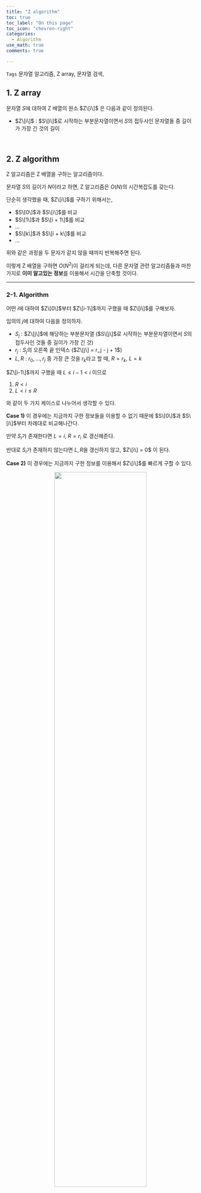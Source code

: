 ```yaml
---
title: "Z algorithm"
toc: true
toc_label: "On this page"
toc_icon: "chevron-right"
categories:    
  - Algorithm
use_math: true
comments: true

---
```


`Tags` 문자열 알고리즘, Z array, 문자열 검색, 

## 1. Z array

문자열 $S$에 대하여 Z 배열의 원소 $Z\[i\]$ 은 다음과 같이 정의된다.

- $Z\[i\]$ : $S\[i\]$로 시작하는 부분문자열이면서 $S$의 접두사인 문자열들 중 길이가 가장 긴 것의 길이

<br/>

## 2. Z algorithm

Z 알고리즘은 Z 배열을 구하는 알고리즘이다.

문자열 $S$의 길이가 $N$이라고 하면, Z 알고리즘은 $O(N)$의 시간복잡도를 갖는다.

단순히 생각했을 때, $Z\[i\]$를 구하기 위해서는,

- $S\[0\]$과 $S\[i\]$를 비교
- $S\[1\]$과 $S\[i + 1\]$를 비교
- $\dots$
- $S\[k\]$과 $S\[i + k\]$를 비교
- $\dots$

위와 같은 과정을 두 문자가 같지 않을 때까지 반복해주면 된다.

이렇게 Z 배열을 구하면 $O(N^2)$이 걸리게 되는데, 다른 문자열 관련 알고리즘들과 마찬가지로 **이미 알고있는 정보**를 이용해서 시간을 단축할 것이다.

---

### 2-1. Algorithm

어떤 $i$에 대하여 $Z\[0\]$부터 $Z\[i-1\]$까지 구했을 때 $Z\[i\]$를 구해보자.

임의의 $j$에 대하여 다음을 정의하자.

- $S_j$ : $Z\[j\]$에 해당하는 부분문자열 ($S\[j\]$로 시작하는 부분문자열이면서 $S$의 접두사인 것들 중 길이가 가장 긴 것)
- $r_j$ : $S_j$의 오른쪽 끝 인덱스 ($Z\[j\] = r_j - j + 1$)
- $L, R$ : $r_0, \dots, r_j$ 중 가장 큰 것을 $r_k$라고 할 때, $R = r_k$, $L = k$

$Z\[i-1\]$까지 구했을 때 $L \leq i- 1 < i$ 이므로

1. $R < i$
2. $L < i \leq R$

와 같이 두 가지 케이스로 나누어서 생각할 수 있다.

**Case 1)** 이 경우에는 지금까지 구한 정보들을 이용할 수 없기 때문에 $S\[0\]$과 $S\[i\]$부터 차례대로 비교해나간다.

만약 $S_i$가 존재한다면 $L = i$, $R = r_i$ 로 갱신해준다.

반대로 $S_i$가 존재하지 않는다면 $L, R$을 갱신하지 않고, $Z\[i\] = 0$ 이 된다.

**Case 2)** 이 경우에는 지금까지 구한 정보를 이용해서 $Z\[i\]$를 빠르게 구할 수 있다.

<center><img src="https://user-images.githubusercontent.com/88201512/176568319-f71203b6-ef41-426f-92c5-cac42309ab29.jpg" width="70%" height="70%"></center>

왼쪽 끝 인덱스가 $l$, 오른쪽 끝 인덱스가 $r$인 부분문자열을 $S(l, r)$라고 할 때,

$S(L, R) = S(0, R - L)$ 이고 $S(i-L, R-L) = S(i, R)$ 이다.

따라서 $Z\[i\]$를 구하기 위해 $0 \leq j \leq R - i$ 인 $j$에 대하여 $S\[j\]$와 $S\[i + j\]$을 비교하는 것은 $S\[j\]$와 $S\[i-L+j\]$를 비교하는 것과 동일하다.

그런데 $S\[j\]$와 $S\[(i-L)+j\]$를 비교하는 것은 $Z\[i - L\]$을 구하면서 이미 수행한 과정이다.

그렇다면 다시 한 번 다음과 같이 경우를 나눌 수 있다.

- $Z\[i-L\] < R - i + 1$
- $R - i + 1 \leq Z\[i-L\]$

첫 번째 경우라면, 이미 두 문자가 서로 다른 위치를 알고 있기 때문에 추가로 비교할 필요 없이 $Z\[i\] = Z\[i-L\]$ 가 된다.

또한, $r_i = i + Z\[i\] - 1 \leq R$ 이므로 $L, R$은 갱신되지 않는다.

두 번째 경우라면, $Z\[i\]$는 최소 $R-i+1$ 라는 사실만 알 수 있다.

$Z\[i\]$의 정확한 값을 구하기 위해서는 $S\[R+1-i\]$와 $S\[R+1\]$부터 차례대로 비교해나가면 된다.

그렇게 $Z\[i\]$를 구한 후에 $L = i$, $R = i + Z\[i\] - 1$ 로 갱신해준다.

---

### 2-2. Time Complexity

Case 1에서는 자명히 $R$보다 큰 인덱스에 대해서만 비교한다.

또, Case 2에서는 $R$보다 작거나 같은 인덱스에 대한 비교 결과를 전에 구해두었던 $Z\[i - L\]$로부터 알 수 있기 때문에 마찬가지로 $R$보다 큰 인덱스에 대해서만 비교를 하게 된다.

즉, 마지막으로 비교했던 위치($R+1$)부터 다시 비교해나가며 $R$을 갱신해주기 때문에 알고리즘의 시간복잡도는 $O(N)$임을 알 수 있다.

---

### 2-3. Implementation

다음은 Z 배열을 구하는 코드이다.

```cpp
#include <iostream>
#include <algorithm>
#include <vector>
using namespace std;

int z[1000000];

int main()
{
    ios_base::sync_with_stdio(false);
    cin.tie(NULL); cout.tie(NULL);
    
    string s; cin >> s;
    int n = s.size();
    
    z[0] = n;
    int L = 0, R = 0;
    for (int i = 1; i < n; i++) {
        if (R < i) L = R = i;
        else if (z[i - L] < R - i + 1) {
            z[i] = z[i - L];
            continue;
        }
        else L = i;
        
        while (R < n && s[R - i] == s[R]) R++;
        R--;
        z[i] = R - L + 1;
    }
}
```

<br/>

## 3. String Search using Z algorithm

Z 알고리즘을 이용하면 텍스트 내에서 패턴을 빠르게 탐색할 수 있다.

텍스트 $T$와 패턴 $P$에 대하여 새로운 문자열 $S = P?T$ 를 만들자.

이때 $?$은 **텍스트와 패턴 모두에 포함되지 않는 임의의 문자**이다.

그렇다면 아래와 같이 텍스트 내의 패턴의 위치를 탐색할 수 있다.

- 새로운 문자열 $S$의 Z 배열을 구한다.
- 패턴의 길이를 $M$이라고 할 때, **$Z\[i\] = M$ 을 만족하는 $i$**들을 모두 찾는다.
- 위에서 찾은 $i$에서 $M + 1$을 빼주면 텍스트 내에서 패턴이 나타나는 위치가 된다.

텍스트와 패턴 사이에 집어넣은 임의의 문자로 인해 $Z\[i\]$의 값은 $M$을 넘지 못한다.

따라서 $Z\[i\] = M$ 인 $i$들은 $S$ 내의 패턴의 위치가 되고, 텍스트에서의 위치로 바꾸지 위해서는 $M+1$을 빼주어야한다.

KMP 알고리즘과 마찬가지로 $O(N + M)$의 시간복잡도로 문자열을 검색할 수 있음을 알 수 있다.

이때 $N$은 텍스트의 길이, $M$은 패턴의 길이이다.

<br/>

## 4. Finding Borders of a String

Z 알고리즘만의 특장점은 문자열의 **border**를 다른 알고리즘에 비해 쉽게 구할 수 있다는 것이다.

이때 문자열의 border란 해당 문자열보다 길이가 짧은 부분문자열들 중 **접두사(prefix)인 동시에 접미사(suffix)인 문자열**을 의미한다.

문자열 $S$의 접미사 $S\[i\]S\[i+1\] \dots S\[n-1\]$ 이 border가 되기 위한 필요충분조건은

\begin{aligned}
i + z\[i\] = n
\end{aligned}

이다.

<br/>

## 5. Related Problems

### [BOJ] 13713. 문자열과 쿼리

[BOJ 13713. 문자열과 쿼리 문제 링크](https://www.acmicpc.net/problem/13713)

주어진 문자열 $S$에 대하여 $S$와 $S\[1\] \dots S\[i\]$의 공통 접미사의 길이를 구하는 문제이다.

$S$를 뒤집어서 Z 배열을 구해줌으로써 해결할 수 있다.

---

### [BOJ] 16229. 반복 패턴

[BOJ 16229. 반복 패턴 문제 링크](https://www.acmicpc.net/problem/16229)

길이가 $N$인 주어진 문자열에 최대 $K$개의 글자를 뒤에 추가하여 패턴이 반복되는 형태로 만드는 문제이다.

길이가 $i$인 패턴이 존재한다면 $Z\[i\] = N - i$ 를 만족해야하고,

최대 $K$개의 글자를 추가할 수 있으므로 $i - (n%i) \leq k$ 를 만족해야한다.

이때 $n % i$ 는 $n$을 $i$로 나눈 나머지인데, $n$이 $i$로 나누어 떨어지는 경우에는 $i$이다.

---

### [BOJ] 13576. Prefix와 Suffix

[BOJ 13576. Prefix와 Suffix 문제 링크](https://www.acmicpc.net/problem/13576)

주어진 문자열의 **접두사(prefix)인 동시에 접미사(suffix)인 문자열**, 즉 문자열의 border를 구하는 문제이다.

각 border가 나타나는 횟수를 구하는 것이 조금 까다로울 수 있는데,

$S\[i\]$에서 시작하는 접미사가 나타나는 횟수는 $Z\[i\] \leq Z\[j\]$인 $j$들의 개수와 동일하기 때문에

$(Z\[i\], i)$를 내림차순으로 정렬하여 개수를 세어주면 된다.

---

### [BOJ] 16900. 이름 정하기

[BOJ 16900. 이름 정하기 문제 링크](https://www.acmicpc.net/problem/16900)

문자열 $S$와 숫자 $K$가 주어졌을 때, $S$가 $K$번 이상 나타나는 문자열 중 가장 짧은 것의 길이를 구하는 문제이다.

$S$의 길이를 $n$, $i + Z\[i\] = n$ 인 $i$ 중 가장 작은 것을 $p$라고 하면, 구하고자 하는 값은 다음과 같이 구할 수 있다.

\begin{aligned}
p(k-1) + n
\end{aligned}

<br/>

## References

[1] [Codeforces, paladin8's blog, 'Z Algorithm'](https://codeforces.com/blog/entry/3107)  
[2] [GeeksforGeeks, 'Z algorithm'](https://www.geeksforgeeks.org/z-algorithm-linear-time-pattern-searching-algorithm/)  
[3] [Algorithms a contest approach, 'Borders of a string'](http://algorithmsforcontests.blogspot.com/2012/08/borders-of-string.html)  


